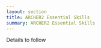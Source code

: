 ```yaml
---
layout: section
title: ARCHER2 Essential Skills
summary: ARCHER2 Essential Skills
---
```


Details to follow